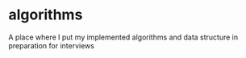 # algorithms
A place where I put my implemented algorithms and data structure in preparation for interviews
